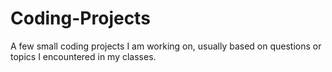 # Coding-Projects
A few small coding projects I am working on, usually based on questions or topics I encountered in my classes.
